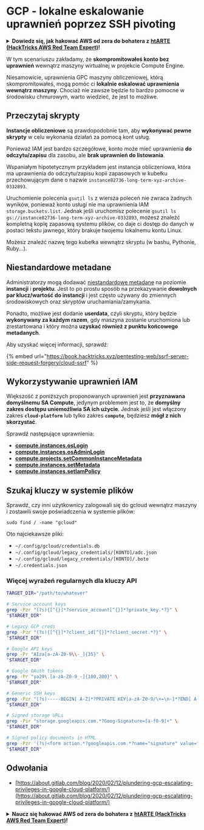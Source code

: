 # GCP - lokalne eskalowanie uprawnień poprzez SSH pivoting

<details>

<summary><strong>Dowiedz się, jak hakować AWS od zera do bohatera z</strong> <a href="https://training.hacktricks.xyz/courses/arte"><strong>htARTE (HackTricks AWS Red Team Expert)</strong></a><strong>!</strong></summary>

Inne sposoby wsparcia HackTricks:

* Jeśli chcesz zobaczyć swoją **firmę reklamowaną w HackTricks** lub **pobrać HackTricks w formacie PDF**, sprawdź [**PLAN SUBSKRYPCJI**](https://github.com/sponsors/carlospolop)!
* Zdobądź [**oficjalne gadżety PEASS & HackTricks**](https://peass.creator-spring.com)
* Odkryj [**Rodzinę PEASS**](https://opensea.io/collection/the-peass-family), naszą kolekcję ekskluzywnych [**NFT**](https://opensea.io/collection/the-peass-family)
* **Dołącz do** 💬 [**grupy Discord**](https://discord.gg/hRep4RUj7f) lub [**grupy telegramowej**](https://t.me/peass) lub **śledź** mnie na **Twitterze** 🐦 [**@carlospolopm**](https://twitter.com/carlospolopm)**.**
* **Podziel się swoimi sztuczkami hakerskimi, przesyłając PR-y do** [**HackTricks**](https://github.com/carlospolop/hacktricks) i [**HackTricks Cloud**](https://github.com/carlospolop/hacktricks-cloud) github repos.

</details>

W tym scenariuszu zakładamy, że **skompromitowałeś konto bez uprawnień** wewnątrz maszyny wirtualnej w projekcie Compute Engine.

Niesamowicie, uprawnienia GPC maszyny obliczeniowej, którą skompromitowałeś, mogą pomóc ci **lokalnie eskalować uprawnienia wewnątrz maszyny**. Chociaż nie zawsze będzie to bardzo pomocne w środowisku chmurowym, warto wiedzieć, że jest to możliwe.

## Przeczytaj skrypty <a href="#follow-the-scripts" id="follow-the-scripts"></a>

**Instancje obliczeniowe** są prawdopodobnie tam, aby **wykonywać pewne skrypty** w celu wykonania działań za pomocą kont usług.

Ponieważ IAM jest bardzo szczegółowe, konto może mieć uprawnienia **do odczytu/zapisu** dla zasobu, ale **brak uprawnień do listowania**.

Wspaniałym hipotetycznym przykładem jest instancja obliczeniowa, która ma uprawnienia do odczytu/zapisu kopii zapasowych w kubełku przechowującym dane o nazwie `instance82736-long-term-xyz-archive-0332893`.

Uruchomienie polecenia `gsutil ls` z wiersza poleceń nie zwraca żadnych wyników, ponieważ konto usługi nie ma uprawnienia IAM `storage.buckets.list`. Jednak jeśli uruchomisz polecenie `gsutil ls gs://instance82736-long-term-xyz-archive-0332893`, możesz znaleźć kompletną kopię zapasową systemu plików, co daje ci dostęp do danych w postaci tekstu jawnego, który brakuje twojemu lokalnemu kontu Linux.

Możesz znaleźć nazwę tego kubełka wewnątrz skryptu (w bashu, Pythonie, Ruby...).

## Niestandardowe metadane

Administratorzy mogą dodawać [niestandardowe metadane](https://cloud.google.com/compute/docs/storing-retrieving-metadata#custom) na poziomie **instancji** i **projektu**. Jest to po prostu sposób na przekazywanie **dowolnych par klucz/wartość do instancji** i jest często używany do zmiennych środowiskowych oraz skryptów uruchamiania/zamykania.

Ponadto, możliwe jest dodanie **userdata**, czyli skryptu, który będzie **wykonywany za każdym razem**, gdy maszyna zostanie uruchomiona lub zrestartowana i który można **uzyskać również z punktu końcowego metadanych**.

Aby uzyskać więcej informacji, sprawdź:

{% embed url="https://book.hacktricks.xyz/pentesting-web/ssrf-server-side-request-forgery/cloud-ssrf" %}

## **Wykorzystywanie uprawnień IAM**

Większość z poniższych proponowanych uprawnień jest **przyznawana domyślnemu SA Compute**, jedynym problemem jest to, że **domyślny zakres dostępu uniemożliwia SA ich użycie**. Jednak jeśli jest włączony zakres **`cloud-platform`** lub tylko zakres **`compute`**, będziesz **mógł z nich skorzystać**.

Sprawdź następujące uprawnienia:

* [**compute.instances.osLogin**](../../gcp-pentesting/gcp-privilege-escalation/gcp-compute-privesc/#compute.instances.oslogin)
* [**compute.instances.osAdminLogin**](../../gcp-pentesting/gcp-privilege-escalation/gcp-compute-privesc/#compute.instances.osadminlogin)
* [**compute.projects.setCommonInstanceMetadata**](../../gcp-pentesting/gcp-privilege-escalation/gcp-compute-privesc/#compute.projects.setcommoninstancemetadata)
* [**compute.instances.setMetadata**](../../gcp-pentesting/gcp-privilege-escalation/gcp-compute-privesc/#compute.instances.setmetadata)
* [**compute.instances.setIamPolicy**](../../gcp-pentesting/gcp-privilege-escalation/gcp-compute-privesc/#compute.instances.setiampolicy)

## Szukaj kluczy w systemie plików

Sprawdź, czy inni użytkownicy zalogowali się do gcloud wewnątrz maszyny i zostawili swoje poświadczenia w systemie plików:
```
sudo find / -name "gcloud"
```
Oto najciekawsze pliki:

* `~/.config/gcloud/credentials.db`
* `~/.config/gcloud/legacy_credentials/[KONTO]/adc.json`
* `~/.config/gcloud/legacy_credentials/[KONTO]/.boto`
* `~/.credentials.json`

### Więcej wyrażeń regularnych dla kluczy API
```bash
TARGET_DIR="/path/to/whatever"

# Service account keys
grep -Pzr "(?s){[^{}]*?service_account[^{}]*?private_key.*?}" \
"$TARGET_DIR"

# Legacy GCP creds
grep -Pzr "(?s){[^{}]*?client_id[^{}]*?client_secret.*?}" \
"$TARGET_DIR"

# Google API keys
grep -Pr "AIza[a-zA-Z0-9\\-_]{35}" \
"$TARGET_DIR"

# Google OAuth tokens
grep -Pr "ya29\.[a-zA-Z0-9_-]{100,200}" \
"$TARGET_DIR"

# Generic SSH keys
grep -Pzr "(?s)-----BEGIN[ A-Z]*?PRIVATE KEY[a-zA-Z0-9/\+=\n-]*?END[ A-Z]*?PRIVATE KEY-----" \
"$TARGET_DIR"

# Signed storage URLs
grep -Pir "storage.googleapis.com.*?Goog-Signature=[a-f0-9]+" \
"$TARGET_DIR"

# Signed policy documents in HTML
grep -Pzr '(?s)<form action.*?googleapis.com.*?name="signature" value=".*?">' \
"$TARGET_DIR"
```
## Odwołania

* [https://about.gitlab.com/blog/2020/02/12/plundering-gcp-escalating-privileges-in-google-cloud-platform/](https://about.gitlab.com/blog/2020/02/12/plundering-gcp-escalating-privileges-in-google-cloud-platform/)

<details>

<summary><strong>Naucz się hakować AWS od zera do bohatera z</strong> <a href="https://training.hacktricks.xyz/courses/arte"><strong>htARTE (HackTricks AWS Red Team Expert)</strong></a><strong>!</strong></summary>

Inne sposoby wsparcia HackTricks:

* Jeśli chcesz zobaczyć swoją **firmę reklamowaną w HackTricks** lub **pobrać HackTricks w formacie PDF**, sprawdź [**PLAN SUBSKRYPCJI**](https://github.com/sponsors/carlospolop)!
* Zdobądź [**oficjalne gadżety PEASS & HackTricks**](https://peass.creator-spring.com)
* Odkryj [**Rodzinę PEASS**](https://opensea.io/collection/the-peass-family), naszą kolekcję ekskluzywnych [**NFT**](https://opensea.io/collection/the-peass-family)
* **Dołącz do** 💬 [**grupy Discord**](https://discord.gg/hRep4RUj7f) lub [**grupy telegramowej**](https://t.me/peass) lub **śledź** mnie na **Twitterze** 🐦 [**@carlospolopm**](https://twitter.com/carlospolopm)**.**
* **Podziel się swoimi sztuczkami hakerskimi, przesyłając PR-y do** [**HackTricks**](https://github.com/carlospolop/hacktricks) i [**HackTricks Cloud**](https://github.com/carlospolop/hacktricks-cloud) github repos.

</details>
